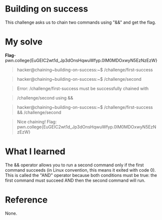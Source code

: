 # Building on success
This challenge asks us to chain two commands using "&&" and get the flag.
# My solve
**Flag**-pwn.college{EuGEIC2wt1d_Jp3dOnsHqwuWfyp.0lM0MDOxwyN5EzNzEzW}

>hacker@chaining~building-on-success:~$ /challenge/first-success

>hacker@chaining~building-on-success:~$ /challenge/second

>Error: /challenge/first-success must be successfully chained with

>/challenge/second using &&

>hacker@chaining~building-on-success:~$ /challenge/first-success && /challenge/second

>Nice chaining! Flag: pwn.college{EuGEIC2wt1d_Jp3dOnsHqwuWfyp.0lM0MDOxwyN5EzNzEzW}

# What I learned
The && operator allows you to run a second command only if the first command succeeds (in Linux convention, this means it exited with code 0). This is called the "AND" operator because both conditions must be true: the first command must succeed AND then the second command will run.
# Reference
None.
